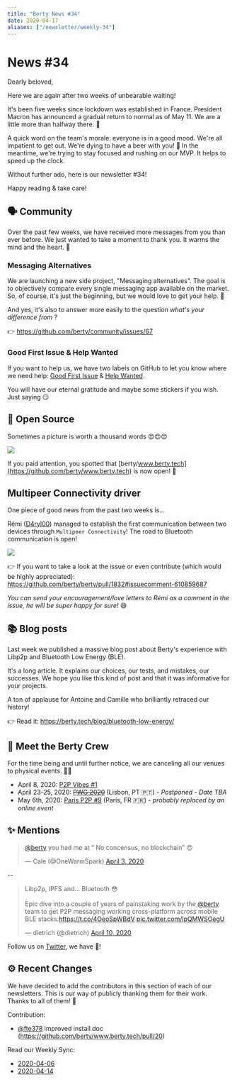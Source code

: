 ```yaml
---
title: "Berty News #34"
date: 2020-04-17
aliases: ["/newsletter/weekly-34"]
---
```


# News #34

Dearly beloved, 

Here we are again after two weeks of unbearable waiting!

It's been five weeks since lockdown was established in France. President Macron has announced a gradual return to normal as of May 11. We are a little more than halfway there. 💪 



A quick word on the team's morale: everyone is in a good mood. We're all impatient to get out. We're dying to have a beer with you! 🍻 In the meantime, we're trying to stay focused and rushing on our MVP. It helps to speed up the clock. 

Without further ado, here is our newsletter #34!

Happy reading & take care!  


## 🗣️ Community

Over the past few weeks, we have received more messages from you than ever before. We just wanted to take a moment to thank you. It warms the mind and the heart. 🧡


### Messaging Alternatives
We are launching a new side project, "Messaging alternatives". The goal is to objectively compare every single messaging app available on the market. So, of course, it's just the beginning, but we would love to get your help. 🙏

And yes, it's also to answer more easily to the question _what's your difference from <insert a name of an app>_?

👉 https://github.com/berty/community/issues/67

### Good First Issue & Help Wanted

If you want to help us, we have two labels on GitHub to let you know where we need help: [Good First Issue](https://github.com/berty/berty/issues?q=is%3Aissue+is%3Aopen+label%3A%22good+first+issue%22) & [Help Wanted](https://github.com/berty/berty/issues?q=is%3Aissue+is%3Aopen+label%3A%22help+wanted%22). 

You will have our eternal gratitude and maybe some stickers if you wish. Just saying 😏 



## 🚀 Open Source

Sometimes a picture is worth a thousand words 😍😍😍 

![](https://i.imgur.com/sfPOeXf.png)



If you paid attention, you spotted that [berty/www.berty.tech](https://github.com/berty/www.berty.tech) is now open!  🤩



## Multipeer Connectivity driver 

One piece of good news from the past two weeks is...

Rémi ([D4ryl00](https://github.com/D4ryl00)) managed to establish the first communication between two devices through `Multipeer Connectivity`! The road to Bluetooth communication is open! 

![](https://i.imgur.com/0jtQyS9.png)

👉 If you want to take a look at the issue or even contribute (which would be highly appreciated): https://github.com/berty/berty/pull/1832#issuecomment-610859687

_You can send your encouragement/love letters to Rémi as a comment in the issue, he will be super happy for sure!_ 😅

## 📚 Blog posts

Last week we published a massive blog post about Berty's experience with Libp2p and Bluetooth Low Energy (BLE). 

It's a long article. It explains our choices, our tests, and mistakes, our successes.  We hope you like this kind of post and that it was informative for your projects. 

A ton of applause for Antoine and Camille who brilliantly retraced our history!

👉 Read it: https://berty.tech/blog/bluetooth-low-energy/

## 🎉 Meet the Berty Crew

For the time being and until further notice, we are canceling all our venues to physical events. 🚧🚧

* April 8, 2020: [P2P Vibes #1](https://p2p.paris/fr/event/vibes-1/)
* April 23-25, 2020: ~~[PWG 2020](https://www.worldgathering.planetiers.com/)~~ (Lisbon, PT 🇵🇹) - _Postponed - Date TBA_
* May 6th, 2020: [Paris P2P #9](https://p2p.paris/fr/event/monthly-9/) (Paris, FR 🇫🇷) - _probably replaced by an online event_

## ✨ Mentions


<blockquote class="twitter-tweet"><p lang="en" dir="ltr"><a href="https://twitter.com/berty?ref_src=twsrc%5Etfw">@berty</a> you had me at “ No concensus, no blockchain” 😍</p>&mdash; Cale (@OneWarmSpark) <a href="https://twitter.com/OneWarmSpark/status/1246133689731428354?ref_src=twsrc%5Etfw">April 3, 2020</a></blockquote> <script async src="https://platform.twitter.com/widgets.js" charset="utf-8"></script>

-- 

<blockquote class="twitter-tweet"><p lang="en" dir="ltr">Libp2p, IPFS and... Bluetooth 😳<br><br>Epic dive into a couple of years of painstaking work by the <a href="https://twitter.com/berty?ref_src=twsrc%5Etfw">@berty</a> team to get P2P messaging working cross-platform across mobile BLE stacks.<a href="https://t.co/4OeoSpWBdV">https://t.co/4OeoSpWBdV</a> <a href="https://t.co/lpQMWSOegU">pic.twitter.com/lpQMWSOegU</a></p>&mdash; dietrich (@dietrich) <a href="https://twitter.com/dietrich/status/1248716785077161984?ref_src=twsrc%5Etfw">April 10, 2020</a></blockquote> <script async src="https://platform.twitter.com/widgets.js" charset="utf-8"></script>


Follow us on [Twitter](https://twitter.com/berty), we have 🍪!

## ⚙️ Recent Changes

We have decided to add the contributors in this section of each of our newsletters. This is our way of publicly thanking them for their work. Thanks to all of them! 🙏

Contribution: 

* [@fte378](https://github.com/fte378) improved install doc (https://github.com/berty/www.berty.tech/pull/20)

Read our Weekly Sync:

* [2020-04-06](https://github.com/berty/community/blob/master/meeting-notes/2020/Q2/2020-04-06--staff-team-weekly-sync.md)
* [2020-04-14](https://github.com/berty/community/blob/master/meeting-notes/2020/Q2/2020-04-14--staff-team-weekly-sync.md)

